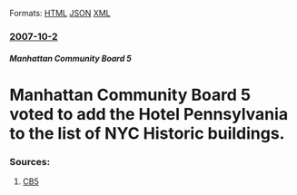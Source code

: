 
Formats: [HTML](/news/2007/10/2/manhattan-community-board-5-voted-to-add-the-hotel-pennsylvania-to-the-list-of-nyc-historic-buildings.html)  [JSON](/news/2007/10/2/manhattan-community-board-5-voted-to-add-the-hotel-pennsylvania-to-the-list-of-nyc-historic-buildings.json)  [XML](/news/2007/10/2/manhattan-community-board-5-voted-to-add-the-hotel-pennsylvania-to-the-list-of-nyc-historic-buildings.xml)  

### [2007-10-2](/news/2007/10/2/index.md)

##### Manhattan Community Board 5
#  Manhattan Community Board 5 voted to add the Hotel Pennsylvania to the list of NYC Historic buildings. 




### Sources:

1. [CB5](http://www.cb5.org/cb5/resolutions/o_min_23/#o_hotelpenn)

